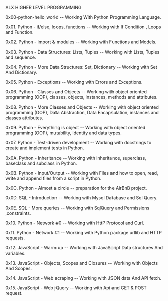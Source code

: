 ALX HIGHER LEVEL PROGRAMMING

0x00-python-hello_world -- Working With Python Programming Language.

0x01. Python - if/else, loops, functions -- Working with If Condition , Loops and Function.

0x02. Python - import & modules -- Working with Functions and Models.

0x03. Python - Data Structures: Lists, Tuples -- Working with Lists, Tuples and sequence.

0x04. Python - More Data Structures: Set, Dictionary -- Working with Set And Dictionary.

0x05. Python - Exceptions -- Working with Errors and Exceptions.

0x06. Python - Classes and Objects -- Working with object oriented programming (OOP), classes, objects, instances, methods and attributes.

0x08. Python - More Classes and Objects -- Working with object oriented programming (OOP), Data Abstraction, Data Encapsulation, instances and classes attributes.

0x09. Python - Everything is object -- Working with  object oriented programming (OOP), mutability, identity and data types.

0x07. Python - Test-driven development -- Working with docstrings to create and implement tests in Python.

0x0A. Python - Inheritance -- Working with inheritance, superclass, baseclass and subclass in Python.

0x0B. Python - Input/Output -- Working with Files and how to open, read, write and append files from a script in Python.

0x0C. Python - Almost a circle -- preparation for the AirBnB project.

0x0D. SQL - Introduction -- Working with Mysql Database and Sql Query.

0x0E. SQL - More queries -- Working with SqlQuery and Permissions ,constraints.

0x10. Python - Network #0 -- Working with HttP Protocol and Curl.

0x11. Python - Network #1 -- Working with Python package urllib and HTTP requests.

0x12. JavaScript - Warm up -- Working with JavaScript Data structures And variables.

0x13. JavaScript - Objects, Scopes and Closures -- Working with Objects And Scopes.

0x14. JavaScript - Web scraping -- Working with JSON data And API fetch.

0x15. JavaScript - Web jQuery -- Working with Api and GET & POST request.

